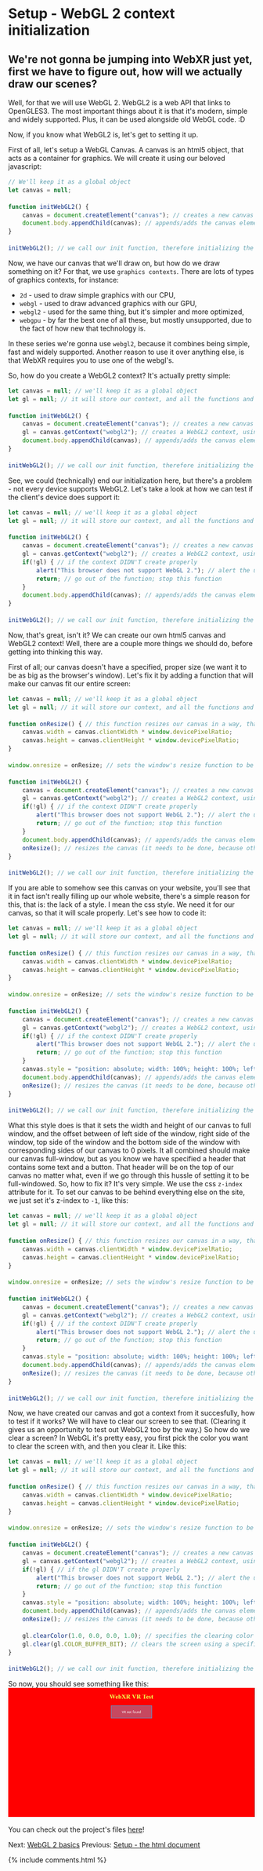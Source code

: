 # Setup - WebGL 2 context initialization

## We're not gonna be jumping into WebXR just yet, first we have to figure out, how will we actually draw our scenes? 

Well, for that we will use WebGL 2. WebGL2 is a web API that links to OpenGLES3. The most important things about it is that it's modern, simple and widely supported. Plus, it can be used alongside old WebGL code. :D

Now, if you know what WebGL2 is, let's get to setting it up.

First of all, let's setup a WebGL Canvas. A canvas is an html5 object, that acts as a container for graphics.
We will create it using our beloved javascript:
```js
// We'll keep it as a global object
let canvas = null;

function initWebGL2() {
	canvas = document.createElement("canvas"); // creates a new canvas element ( <canvas></canvas> )
	document.body.appendChild(canvas); // appends/adds the canvas element to the document's body
}

initWebGL2(); // we call our init function, therefore initializing the application
```

Now, we have our canvas that we'll draw on, but how do we draw something on it? For that, we use `graphics contexts`.
There are lots of types of graphics contexts, for instance: 
- `2d` - used to draw simple graphics with our CPU, 
- `webgl` - used to draw advanced graphics with our GPU,
- `webgl2` - used for the same thing, but it's simpler and more optimized,
- `webgpu` - by far the best one of all these, but mostly unsupported, due to the fact of how new that technology is.

In these series we're gonna use `webgl2`, because it combines being simple, fast and widely supported.
Another reason to use it over anything else, is that WebXR requires you to use one of the webgl's.

So, how do you create a WebGL2 context? It's actually pretty simple:
```js
let canvas = null; // we'll keep it as a global object
let gl = null; // it will store our context, and all the functions and constants that are needed to use it

function initWebGL2() {
	canvas = document.createElement("canvas"); // creates a new canvas element ( <canvas></canvas> )
	gl = canvas.getContext("webgl2"); // creates a WebGL2 context, using the canvas
	document.body.appendChild(canvas); // appends/adds the canvas element to the document's body
}

initWebGL2(); // we call our init function, therefore initializing the application
```

See, we could (technically) end our initialization here, but there's a problem - not every device supports WebGL2.
Let's take a look at how we can test if the client's device does support it:
```js
let canvas = null; // we'll keep it as a global object
let gl = null; // it will store our context, and all the functions and constants that are needed to use it

function initWebGL2() {
	canvas = document.createElement("canvas"); // creates a new canvas element ( <canvas></canvas> )
	gl = canvas.getContext("webgl2"); // creates a WebGL2 context, using the canvas
	if(!gl) { // if the context DIDN'T create properly
		alert("This browser does not support WebGL 2."); // alert the user about it
		return; // go out of the function; stop this function
	}
	document.body.appendChild(canvas); // appends/adds the canvas element to the document's body
}

initWebGL2(); // we call our init function, therefore initializing the application
```

Now, that's great, isn't it? We can create our own html5 canvas and WebGL2 context!
Well, there are a couple more things we should do, before getting into thinking this way.

First of all; our canvas doesn't have a specified, proper size (we want it to be as big as the browser's window).
Let's fix it by adding a function that will make our canvas fit our entire screen:
```js
let canvas = null; // we'll keep it as a global object
let gl = null; // it will store our context, and all the functions and constants that are needed to use it

function onResize() { // this function resizes our canvas in a way, that makes it fit the entire screen perfectly!
	canvas.width = canvas.clientWidth * window.devicePixelRatio;
	canvas.height = canvas.clientHeight * window.devicePixelRatio;
}

window.onresize = onResize; // sets the window's resize function to be the exact function we use for resizing our canvas

function initWebGL2() {
	canvas = document.createElement("canvas"); // creates a new canvas element ( <canvas></canvas> )
	gl = canvas.getContext("webgl2"); // creates a WebGL2 context, using the canvas
	if(!gl) { // if the context DIDN'T create properly
		alert("This browser does not support WebGL 2."); // alert the user about it
		return; // go out of the function; stop this function
	}
	document.body.appendChild(canvas); // appends/adds the canvas element to the document's body
	onResize(); // resizes the canvas (it needs to be done, because otherwise it will not resize until you resize your window)
}

initWebGL2(); // we call our init function, therefore initializing the application
```

If you are able to somehow see this canvas on your website, you'll see that it in fact isn't really filling up our whole website,
there's a simple reason for this, that is: the lack of a style.
I mean the css style. We need it for our canvas, so that it will scale properly. 
Let's see how to code it:
```js
let canvas = null; // we'll keep it as a global object
let gl = null; // it will store our context, and all the functions and constants that are needed to use it

function onResize() { // this function resizes our canvas in a way, that makes it fit the entire screen perfectly!
	canvas.width = canvas.clientWidth * window.devicePixelRatio;
	canvas.height = canvas.clientHeight * window.devicePixelRatio;
}

window.onresize = onResize; // sets the window's resize function to be the exact function we use for resizing our canvas

function initWebGL2() {
	canvas = document.createElement("canvas"); // creates a new canvas element ( <canvas></canvas> )
	gl = canvas.getContext("webgl2"); // creates a WebGL2 context, using the canvas
	if(!gl) { // if the context DIDN'T create properly
		alert("This browser does not support WebGL 2."); // alert the user about it
		return; // go out of the function; stop this function
	}
	canvas.style = "position: absolute; width: 100%; height: 100%; left: 0; top: 0; right: 0; bottom: 0; margin: 0;"; // we add a simple style to our canvas
	document.body.appendChild(canvas); // appends/adds the canvas element to the document's body
	onResize(); // resizes the canvas (it needs to be done, because otherwise it will not resize until you resize your window)
}

initWebGL2(); // we call our init function, therefore initializing the application
```

What this style does is that it sets the width and height of our canvas to full window, and the offset between of left side of the window, right side of the window, top side of the window and the bottom side of the window with corresponding sides of our canvas to 0 pixels. It all combined should make our canvas full-window, but as you know we have specified a header that contains some text and a button. That header will be on the top of our canvas no matter what, even if we go through this hussle of setting it to be full-windowed.
So, how to fix it? It's very simple. We use the css `z-index` attribute for it. To set our canvas to be behind everything else on the site, we just set it's z-index to `-1`, like this:
```js
let canvas = null; // we'll keep it as a global object
let gl = null; // it will store our context, and all the functions and constants that are needed to use it

function onResize() { // this function resizes our canvas in a way, that makes it fit the entire screen perfectly!
	canvas.width = canvas.clientWidth * window.devicePixelRatio;
	canvas.height = canvas.clientHeight * window.devicePixelRatio;
}

window.onresize = onResize; // sets the window's resize function to be the exact function we use for resizing our canvas

function initWebGL2() {
	canvas = document.createElement("canvas"); // creates a new canvas element ( <canvas></canvas> )
	gl = canvas.getContext("webgl2"); // creates a WebGL2 context, using the canvas
	if(!gl) { // if the context DIDN'T create properly
		alert("This browser does not support WebGL 2."); // alert the user about it
		return; // go out of the function; stop this function
	}
	canvas.style = "position: absolute; width: 100%; height: 100%; left: 0; top: 0; right: 0; bottom: 0; margin: 0; z-index: -1;"; // we add a simple style to our canvas
	document.body.appendChild(canvas); // appends/adds the canvas element to the document's body
	onResize(); // resizes the canvas (it needs to be done, because otherwise it will not resize until you resize your window)
}

initWebGL2(); // we call our init function, therefore initializing the application
```

Now, we have created our canvas and got a context from it succesfully, how to test if it works?
We will have to clear our screen to see that. (Clearing it gives us an opportunity to test out WebGL2 too by the way.)
So how do we clear a screen?
In WebGL it's pretty easy, you first pick the color you want to clear the screen with, and then you clear it.
Like this:
```js
let canvas = null; // we'll keep it as a global object
let gl = null; // it will store our context, and all the functions and constants that are needed to use it

function onResize() { // this function resizes our canvas in a way, that makes it fit the entire screen perfectly!
	canvas.width = canvas.clientWidth * window.devicePixelRatio;
	canvas.height = canvas.clientHeight * window.devicePixelRatio;
}

window.onresize = onResize; // sets the window's resize function to be the exact function we use for resizing our canvas

function initWebGL2() {
	canvas = document.createElement("canvas"); // creates a new canvas element ( <canvas></canvas> )
	gl = canvas.getContext("webgl2"); // creates a WebGL2 context, using the canvas
	if(!gl) { // if the gl DIDN'T create properly
		alert("This browser does not support WebGL 2."); // alert the user about it
		return; // go out of the function; stop this function
	}
	canvas.style = "position: absolute; width: 100%; height: 100%; left: 0; top: 0; right: 0; bottom: 0; margin: 0; z-index: -1;"; // we add a simple style to our canvas
	document.body.appendChild(canvas); // appends/adds the canvas element to the document's body
	onResize(); // resizes the canvas (it needs to be done, because otherwise it will not resize until you resize your window)
	
	gl.clearColor(1.0, 0.0, 0.0, 1.0); // specifies the clearing color to be read (using RGBA)
	gl.clear(gl.COLOR_BUFFER_BIT); // clears the screen using a specified color
}

initWebGL2(); // we call our init function, therefore initializing the application
```

So now, you should see something like this:
![screenshot](data/tutorial2/tutorial2_screenshot.png)

You can check out the project's files [here](https://github.com/beProsto/webxr-tutorial/tree/master/projects/tutorial2)!

Next: [WebGL 2 basics](tutorial3)
Previous: [Setup - the html document](tutorial1)

<div GITHUB_API_ID="2"></div>

{% include comments.html %}